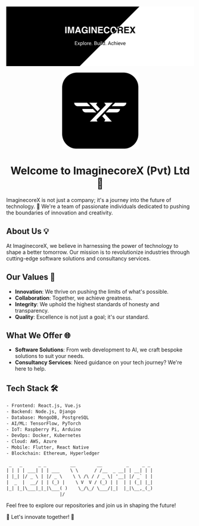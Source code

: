 ![ImaginecoreX Banner](https://github.com/ImaginecoreX/.github/blob/main/profile/covermini.png)

<div align="center">

 ![ImaginecoreX Logo](https://github.com/ImaginecoreX/.github/blob/main/profile/logomini.png)

 <h1 align="center">Welcome to ImaginecoreX (Pvt) Ltd 🚀</h1>
</div>

ImaginecoreX is not just a company; it's a journey into the future of technology. 🌟 We're a team of passionate individuals dedicated to pushing the boundaries of innovation and creativity.

## About Us 💡

At ImaginecoreX, we believe in harnessing the power of technology to shape a better tomorrow. Our mission is to revolutionize industries through cutting-edge software solutions and consultancy services.

## Our Values 💎

- **Innovation**: We thrive on pushing the limits of what's possible.
- **Collaboration**: Together, we achieve greatness.
- **Integrity**: We uphold the highest standards of honesty and transparency.
- **Quality**: Excellence is not just a goal; it's our standard.

## What We Offer 🌐

- **Software Solutions**: From web development to AI, we craft bespoke solutions to suit your needs.
- **Consultancy Services**: Need guidance on your tech journey? We're here to help.

## Tech Stack 🛠️

```glow
- Frontend: React.js, Vue.js
- Backend: Node.js, Django
- Database: MongoDB, PostgreSQL
- AI/ML: TensorFlow, PyTorch
- IoT: Raspberry Pi, Arduino
- DevOps: Docker, Kubernetes
- Cloud: AWS, Azure
- Mobile: Flutter, React Native
- Blockchain: Ethereum, Hyperledger
```
 ```
  _   _      _ _         __        __         _     _ _ 
 | | | | ___| | | ___    \ \      / /__  _ __| | __| | |
 | |_| |/ _ \ | |/ _ \    \ \ /\ / / _ \| '__| |/ _` | |
 |  _  |  __/ | | (_) |    \ V  V / (_) | |  | | (_| |_|
 |_| |_|\___|_|_|\___( )    \_/\_/ \___/|_|  |_|\__,_(_)
                     |/
```
Feel free to explore our repositories and join us in shaping the future!

🚀 Let's innovate together! 🚀
